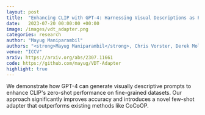```yaml
---
layout: post
title:  "Enhancing CLIP with GPT-4: Harnessing Visual Descriptions as Prompts"
date:   2023-07-20 00:00:00 +00:00
image: /images/vdt_adapter.png
categories: research
author: "Mayug Maniparambil"
authors: "<strong>Mayug Maniparambil</strong>, Chris Vorster, Derek Molloy, Noel Murphy, Kevin McGuinness, Noel E. O'Connor"
venue: "ICCV"
arxiv: https://arxiv.org/abs/2307.11661
code: https://github.com/mayug/VDT-Adapter
highlight: true
---
```

We demonstrate how GPT-4 can generate visually descriptive prompts to enhance CLIP's zero-shot performance on fine-grained datasets. Our approach significantly improves accuracy and introduces a novel few-shot adapter that outperforms existing methods like CoCoOP.